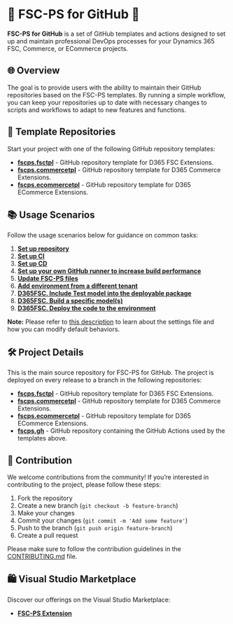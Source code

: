# 🌟 FSC-PS for GitHub 🚀

**FSC-PS for GitHub** is a set of GitHub templates and actions designed to set up and maintain professional DevOps processes for your Dynamics 365 FSC, Commerce, or ECommerce projects.

## 🌐 Overview

The goal is to provide users with the ability to maintain their GitHub repositories based on the FSC-PS templates. By running a simple workflow, you can keep your repositories up to date with necessary changes to scripts and workflows to adapt to new features and functions.

## 📁 Template Repositories

Start your project with one of the following GitHub repository templates:
- [**fscps.fsctpl**](https://github.com/fscpscollaborative/fscps.fsctpl) - GitHub repository template for D365 FSC Extensions.
- [**fscps.commercetpl**](https://github.com/fscpscollaborative/fscps.commercetpl) - GitHub repository template for D365 Commerce Extensions.
- [**fscps.ecommercetpl**](https://github.com/fscpscollaborative/fscps.ecommercetpl) - GitHub repository template for D365 ECommerce Extensions.

## 📚 Usage Scenarios

Follow the usage scenarios below for guidance on common tasks:
1. [**Set up repository**](Scenarios/SetupRepo.md)
2. [**Set up CI**](Scenarios/SetupCI.md)
3. [**Set up CD**](Scenarios/SetupCD.md)
4. [**Set up your own GitHub runner to increase build performance**](Scenarios/SelfHostedGitHubRunner.md)
5. [**Update FSC-PS files**](Scenarios/UpdateFSC-PS.md)
6. [**Add environment from a different tenant**](Scenarios/AddEnvironmentFromTheDifferentTenant.md)
7. [**D365FSC. Include Test model into the deployable package**](Scenarios/IncludeTestModel.md)
8. [**D365FSC. Build a specific model(s)**](Scenarios/DeploySpecificModel.md)
9. [**D365FSC. Deploy the code to the environment**](Scenarios/DeployCode.md)

**Note:** Please refer to [this description](https://github.com/fscpscollaborative/fscps.tools/wiki/Settings) to learn about the settings file and how you can modify default behaviors.

## 🛠️ Project Details

This is the main source repository for FSC-PS for GitHub. The project is deployed on every release to a branch in the following repositories:
- [**fscps.fsctpl**](https://github.com/fscpscollaborative/fscps.fsctpl) - GitHub repository template for D365 FSC Extensions.
- [**fscps.commercetpl**](https://github.com/fscpscollaborative/fscps.commercetpl) - GitHub repository template for D365 Commerce Extensions.
- [**fscps.ecommercetpl**](https://github.com/fscpscollaborative/fscps.ecommercetpl) - GitHub repository template for D365 ECommerce Extensions.
- [**fscps.gh**](https://github.com/fscpscollaborative/fscps.gh) - GitHub repository containing the GitHub Actions used by the templates above.

## 🤝 Contribution

We welcome contributions from the community! If you’re interested in contributing to the project, please follow these steps:
1. Fork the repository
2. Create a new branch (`git checkout -b feature-branch`)
3. Make your changes
4. Commit your changes (`git commit -m 'Add some feature'`)
5. Push to the branch (`git push origin feature-branch`)
6. Create a pull request

Please make sure to follow the contribution guidelines in the [CONTRIBUTING.md](CONTRIBUTING.md) file.

## 🛍️ Visual Studio Marketplace

Discover our offerings on the Visual Studio Marketplace:
- [**FSC-PS Extension**](https://marketplace.visualstudio.com/items?itemName=fscps.ado)
